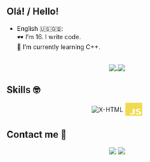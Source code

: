 ## Olá! / Hello!


 
- English 🇺🇸🇬🇧:
<br>🕶️ I’m 16. I write code. 
<br>📖 I’m currently learning C++.

 ##

<p align="center">
  <a href="https://github.com/otaviopavoni/github-readme-stats">
    <img
      align="center"
      src="https://github-readme-stats.vercel.app/api/top-langs/?username=otaviopavoni&layout=compact&theme=github_dark"
    />
  </a>
  <a href="https://github.com/otaviopavoni/github-readme-stats">
    <img
      align="center"
      height="165"
      src="https://github-readme-stats.vercel.app/api?username=otaviopavoni&count_private=true&show_icons=true&custom_title=Github%20Status&hide=issues&theme=github_dark"
    />
  </a>
</p>
 
 ## Skills :nerd_face:
 
<p align="center">
 
  <img align="center" alt="X-HTML" height="30" width="40" src="https://cdn.jsdelivr.net/gh/devicons/devicon@latest/icons/cplusplus/cplusplus-original.svg">
  <img align="center" alt="X-Js" height="30" width="40" src="https://raw.githubusercontent.com/devicons/devicon/master/icons/javascript/javascript-plain.svg"
 </p>
  
  ##
  
## Contact me :iphone:
 
<p align="center">
  <a href = "otaviopavonimartins@gmail.com" img align="center" target="_blank"><img src="https://img.shields.io/badge/-Gmail-%23333?style=for-the-badge&logo=gmail&logoColor=white" target="_blank"></a>
  <a href = "https://wa.me/5514991783263" img align="center" target="_blank"><img src="https://img.shields.io/badge/whatsapp?style=whatsapp" target="_blank"></a>
 
 </p>
 
